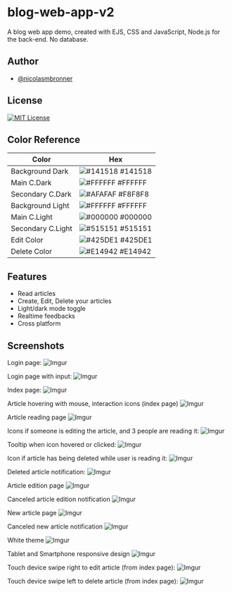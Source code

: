 # blog-web-app-v2
A blog web app demo, created with EJS, CSS and JavaScript, Node.js for the back-end. No database.

## Author

- [@nicolasmbronner](https://github.com/nicolasmbronner)


## License


[![MIT License](https://img.shields.io/badge/License-MIT-green.svg)](https://choosealicense.com/licenses/mit/)
## Color Reference

| Color             | Hex                                                                |
| ----------------- | ------------------------------------------------------------------ |
| Background Dark | ![#141518](https://placehold.co/10/141518/141518) #141518|
| Main C.Dark | ![#FFFFFF](https://placehold.co/10/FFFFFF/FFFFFF) #FFFFFF |
| Secondary C.Dark | ![#AFAFAF](https://placehold.co/10/F8F8F8/F8F8F8) #F8F8F8 |
| Background Light | ![#FFFFFF](https://placehold.co/10/FFFFFF/FFFFFF) #FFFFFF|
| Main C.Light | ![#000000](https://placehold.co/10/000000/000000) #000000 |
| Secondary C.Light | ![#515151](https://placehold.co/10/515151/515151) #515151 |
| Edit Color | ![#425DE1](https://placehold.co/10/425DE1/425DE1) #425DE1 |
| Delete Color | ![#E14942](https://placehold.co/10/E14942/E14942) #E14942 | 


## Features

- Read articles
- Create, Edit, Delete your articles
- Light/dark mode toggle
- Realtime feedbacks
- Cross platform


## Screenshots

Login page:
![Imgur](https://i.imgur.com/YtxiwmV.png)

Login page with input:
![Imgur](https://i.imgur.com/hHbb9on.png)

Index page:
![Imgur](https://i.imgur.com/D78cFqG.png)

Article hovering with mouse, interaction icons (index page)
![Imgur](https://i.imgur.com/LFwWG6H.png)

Article reading page
![Imgur](https://i.imgur.com/Lk9gbCT.png)

Icons if someone is editing the article, and 3 people are reading it:
![Imgur](https://i.imgur.com/P9bb0C5.png)

Tooltip when icon hovered or clicked:
![Imgur](https://i.imgur.com/1l8mg6p.png)

Icon if article has being deleted while user is reading it:
![Imgur](https://i.imgur.com/uylWQFB.png)

Deleted article notification:
![Imgur](https://i.imgur.com/6RfjLnb.png)

Article edition page
![Imgur](https://i.imgur.com/A41H8yh.png)

Canceled article edition notification
![Imgur](https://i.imgur.com/bqDZ0dn.png)

New article page
![Imgur](https://i.imgur.com/XKKXaT3.png)

Canceled new article notification
![Imgur](https://i.imgur.com/cMy6XVI.png)

White theme
![Imgur](https://i.imgur.com/N99VRAH.png)

Tablet and Smartphone responsive design
![Imgur](https://i.imgur.com/TN6eBXZ.png)

Touch device swipe right to edit article (from index page):
![Imgur](https://i.imgur.com/jrevs4H.png)

Touch device swipe left to delete article (from index page):
![Imgur](https://i.imgur.com/gbb5JON.png)

